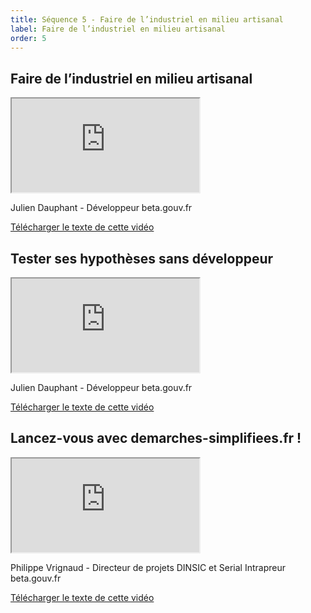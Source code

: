 ```yaml
---
title: Séquence 5 - Faire de l’industriel en milieu artisanal
label: Faire de l’industriel en milieu artisanal
order: 5
---
```


## Faire de l’industriel en milieu artisanal

<div class="mooc-iframe-center">
  <div class="mooc-iframe-container">
    <iframe src="https://www.dailymotion.com/embed/video/x6xkfqf" allowfullscreen></iframe>
  </div>
  <p>Julien Dauphant - Développeur beta.gouv.fr</p>
  <p><a href="/content/docs/mooc/21-industriel-mode-artisanal.pdf" target="\_blank">Télécharger le texte de cette vidéo</a></p>
</div>

## Tester ses hypothèses sans développeur

<div class="mooc-iframe-center">
  <div class="mooc-iframe-container">
    <iframe src="https://www.dailymotion.com/embed/video/x6xkfhh" allowfullscreen></iframe>
  </div>
  <p>Julien Dauphant - Développeur beta.gouv.fr</p>
  <p><a href="/content/docs/mooc/22-tester-sans-developpeur.pdf" target="\_blank">Télécharger le texte de cette vidéo</a></p>
</div>

## Lancez-vous avec demarches-simplifiees.fr !

<div class="mooc-iframe-center">
  <div class="mooc-iframe-container">
    <iframe src="https://www.dailymotion.com/embed/video/x6xkf63" allowfullscreen></iframe>
  </div>
  <p>Philippe Vrignaud - Directeur de projets DINSIC et Serial Intrapreur beta.gouv.fr</p>
  <p><a href="/content/docs/mooc/23-lancez-vous-avec-demarches-simplifiees.pdf" target="\_blank">Télécharger le texte de cette vidéo</a></p>
</div>
